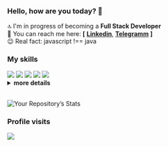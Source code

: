 ### Hello, how are you today? 👋

🔝 I'm in progress of becoming a **Full Stack Developer** <br>
🎯 You can reach me here: **[** [**Linkedin**](http://www.linkedin.com/in/LarisaShatillo),
[**Telegramm**](https://t.me/Larisa_Shatillo) **]**<br>
😉 Real fact: javascript !== java

### My skills

<div><img src="https://img.shields.io/badge/HTML5-E34F26?style=for-the-badge&logo=html5&logoColor=white" />
<img src="https://img.shields.io/badge/CSS3-1572B6?style=for-the-badge&logo=css3&logoColor=white" />
<img src="https://img.shields.io/badge/Sass-CC6699?style=for-the-badge&logo=sass&logoColor=white"/>
<img src="https://img.shields.io/badge/JavaScript-F7DF1E?style=for-the-badge&logo=javascript&logoColor=black" />
<img src="https://img.shields.io/badge/React-20232A?style=for-the-badge&logo=react&logoColor=61DAFB" />

</div>

<details>
  <summary><b>more details</b></summary>
  <div>
   <img src="https://img.shields.io/badge/Codewars-B1361E?style=for-the-badge&logo=Codewars&logoColor=white"/>
   <img src="https://img.shields.io/badge/figma-%23F24E1E.svg?style=for-the-badge&logo=figma&logoColor=white"?/>
   <img src="https://aleen42.github.io/badges/src/zeplin.svg"/>
   <img src="https://badges.aleen42.com/src/visual_studio_code.svg"/>
   <img src="https://badges.aleen42.com/src/sublime_text.svg"/>
   <img src="https://badges.aleen42.com/src/eslint.svg"/>
   <img src="https://badges.aleen42.com/src/webpack.svg"/>
  <img src="https://badges.aleen42.com/src/npm.svg"/>
  </div>
</details>
<br>
<!-- https://github.com/marketplace/actions/wakatime-coding-statistics -->
<!-- https://github.com/marketplace/actions/profile-readme-development-stats -->

<!-- STATISTICS -->

![Your Repository’s Stats](https://github-readme-stats.vercel.app/api?username=LarisaShatil&show_icons=true)

<!-- [![Top Langs](https://github-readme-stats.vercel.app/api/top-langs/?username=LarisaShatil)](https://github.com/LarisaShatil/github-readme-stats) -->

### Profile visits

![](https://komarev.com/ghpvc/?username=LarisaShatil&label=visitors:)
